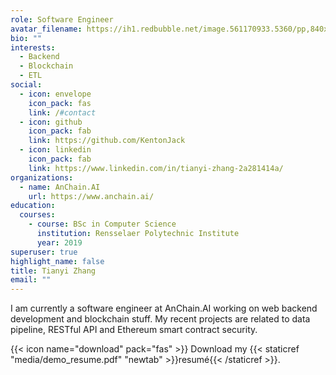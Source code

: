 ```yaml
---
role: Software Engineer
avatar_filename: https://ih1.redbubble.net/image.561170933.5360/pp,840x830-pad,1000x1000,f8f8f8.u4.jpg
bio: ""
interests:
  - Backend
  - Blockchain
  - ETL
social:
  - icon: envelope
    icon_pack: fas
    link: /#contact
  - icon: github
    icon_pack: fab
    link: https://github.com/KentonJack
  - icon: linkedin
    icon_pack: fab
    link: https://www.linkedin.com/in/tianyi-zhang-2a281414a/
organizations:
  - name: AnChain.AI
    url: https://www.anchain.ai/
education:
  courses:
    - course: BSc in Computer Science
      institution: Rensselaer Polytechnic Institute
      year: 2019
superuser: true
highlight_name: false
title: Tianyi Zhang
email: ""
---
```

I am currently a software engineer at AnChain.AI working on web backend development and blockchain stuff. My recent projects are related to data pipeline, RESTful API and Ethereum smart contract security.

{{< icon name="download" pack="fas" >}} Download my {{< staticref "media/demo_resume.pdf" "newtab" >}}resumé{{< /staticref >}}.